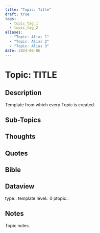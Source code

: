```yaml
---
title: "Topic: Title"
draft: true
tags:
  - topic_tag_1
  - topic_tag_2
aliases:
  - "Topic: Alias 1"
  - "Topic: Alias 2"
  - "Topic: Alias 3"
date: 2024-06-06
---
```

# Topic: TITLE

## Description
Template from which every Topic is created.

## Sub-Topics


## Thoughts

## Quotes

## Bible

## Dataview
type:: template
level:: 0
ptopic:: 

## Notes
Topic notes.

